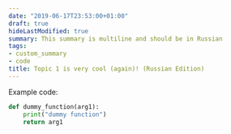 ```yaml
---
date: "2019-06-17T23:53:00+01:00"
draft: true
hideLastModified: true
summary: This summary is multiline and should be in Russian
tags:
- custom_summary
- code
title: Topic 1 is very cool (again)! (Russian Edition)
---
```


Example code:

```python
def dummy_function(arg1):
    print("dummy function")
    return arg1 
```
